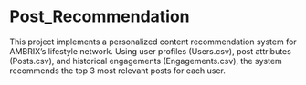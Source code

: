 # Post_Recommendation
This project implements a personalized content recommendation system for AMBRIX’s lifestyle network. Using user profiles (Users.csv), post attributes (Posts.csv), and historical engagements (Engagements.csv), the system recommends the top 3 most relevant posts for each user.
